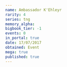 ```yaml
---
name: Ambassador K'Ehleyr
rarity: 4
series: tng
memory_alpha:
bigbook_tier: -1
events: 0
in_portal: true
date: 17/07/2017
obtained: Event
mega: true
published: true
---
```



